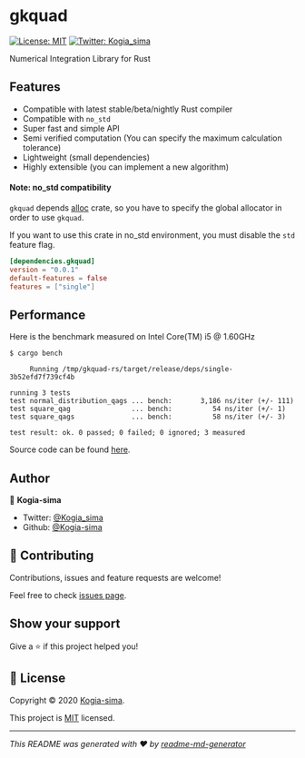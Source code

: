 # gkquad
[![License: MIT](https://img.shields.io/badge/License-MIT-yellow.svg)](https://github.com/Kogia-sima/gkquad-rs/blob/master/LICENSE)
[![Twitter: Kogia_sima](https://img.shields.io/twitter/follow/Kogia\_sima.svg?style=social)](https://twitter.com/Kogia\_sima)

Numerical Integration Library for Rust

## Features

- Compatible with latest stable/beta/nightly Rust compiler
- Compatible with `no_std`
- Super fast and simple API
- Semi verified computation (You can specify the maximum calculation tolerance)
- Lightweight (small dependencies)
- Highly extensible (you can implement a new algorithm)

#### Note: no\_std compatibility

`gkquad` depends [alloc](https://doc.rust-lang.org/alloc/) crate, so you have to specify the global allocator in order to use `gkquad`.

If you want to use this crate in no\_std environment, you must disable the `std` feature flag.

```toml
[dependencies.gkquad]
version = "0.0.1"
default-features = false
features = ["single"]
```

## Performance

Here is the benchmark measured on Intel Core(TM) i5 @ 1.60GHz

```console
$ cargo bench

     Running /tmp/gkquad-rs/target/release/deps/single-3b52efd7f739cf4b

running 3 tests
test normal_distribution_qags ... bench:       3,186 ns/iter (+/- 111)
test square_qag               ... bench:          54 ns/iter (+/- 1)
test square_qags              ... bench:          58 ns/iter (+/- 3)

test result: ok. 0 passed; 0 failed; 0 ignored; 3 measured
```

Source code can be found [here](https://github.com/Kogia-sima/gkquad-rs/blob/master/gkquad/benches/single.rs).

## Author

👤 **Kogia-sima**

* Twitter: [@Kogia\_sima](https://twitter.com/Kogia\_sima)
* Github: [@Kogia-sima](https://github.com/Kogia-sima)

## 🤝 Contributing

Contributions, issues and feature requests are welcome!

Feel free to check [issues page](https://github.com/Kogia-sima/gkquad-rs/issues). 

## Show your support

Give a ⭐️ if this project helped you!


## 📝 License

Copyright © 2020 [Kogia-sima](https://github.com/Kogia-sima).

This project is [MIT](https://github.com/Kogia-sima/gkquad-rs/blob/master/LICENSE) licensed.

***
_This README was generated with ❤️ by [readme-md-generator](https://github.com/kefranabg/readme-md-generator)_
